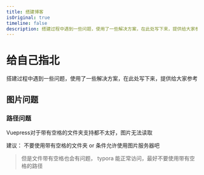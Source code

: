 ```yaml
---
title: 搭建博客
isOriginal: true
timeline: false
description: 搭建过程中遇到一些问题，使用了一些解决方案，在此处写下来，提供给大家参考
---
```


# 给自己指北

搭建过程中遇到一些问题，使用了一些解决方案，在此处写下来，提供给大家参考



## 图片问题

### 路径问题

Vuepress对于带有空格的文件夹支持都不太好，图片无法读取

建议： 不要使用带有空格的文件夹 or 条件允许使用图片服务器吧
> 但是文件带有空格也会有问题， typora 能正常访问，最好不要使用带有空格的路径



